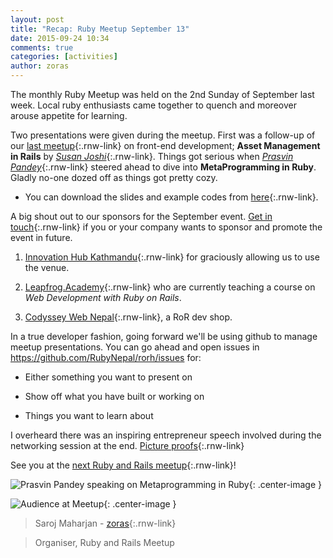 ```yaml
---
layout: post
title: "Recap: Ruby Meetup September 13"
date: 2015-09-24 10:34
comments: true
categories: [activities]
author: zoras
---
```


The monthly Ruby Meetup was held on the 2nd Sunday of September last week. Local ruby enthusiasts came together to quench and moreover arouse appetite for learning.

Two presentations were given during the meetup. First was a follow-up of our [last meetup](http://www.meetup.com/Nepal-Ruby-Users-Group/events/224417878/){:.rnw-link} on front-end development; **Asset Management in Rails** by [*Susan Joshi*](https://twitter.com/josisusan){:.rnw-link}. Things got serious when [*Prasvin Pandey*](https://twitter.com/prasvinp){:.rnw-link} steered ahead to dive into **MetaProgramming in Ruby**. Gladly no-one dozed off as things got pretty cozy.

* You can download the slides and example codes from [here](http://www.meetup.com/Nepal-Ruby-Users-Group/files/){:.rnw-link}.

A big shout out to our sponsors for the September event. [Get in touch](mailto:rubynepal.org@gmail.com){:.rnw-link} if you or your company wants to sponsor and promote the event in future.

1) [Innovation Hub Kathmandu](https://www.facebook.com/IHKathmandu){:.rnw-link} for graciously allowing us to use the venue.

2) [Leapfrog.Academy](http://leapfrog.academy/){:.rnw-link} who are currently teaching a course on *Web Development with Ruby on Rails*.

3) [Codyssey Web Nepal](http://codysseynepal.com/){:.rnw-link}, a RoR dev shop.

In a true developer fashion, going forward we'll be using github to manage meetup presentations. You can go ahead and open issues in https://github.com/RubyNepal/rorh/issues for:

* Either something you want to present on

* Show off what you have built or working on

* Things you want to learn about

I overheard there was an inspiring entrepreneur speech involved during the networking session at the end. [Picture proofs](http://www.meetup.com/Nepal-Ruby-Users-Group/photos/26406995/){:.rnw-link}

See you at the [next Ruby and Rails meetup](http://www.meetup.com/Nepal-Ruby-Users-Group/){:.rnw-link}!

![Prasvin Pandey speaking on Metaprogramming in Ruby](https://secure.meetupstatic.com/photos/event/2/e/3/a/600_441971834.jpeg){: .center-image }

![Audience at Meetup](https://secure.meetupstatic.com/photos/event/2/e/1/9/600_441971801.jpeg){: .center-image }


> Saroj Maharjan - [zoras](http://twitter.com/zoraslapen){:.rnw-link}

> Organiser, Ruby and Rails Meetup
